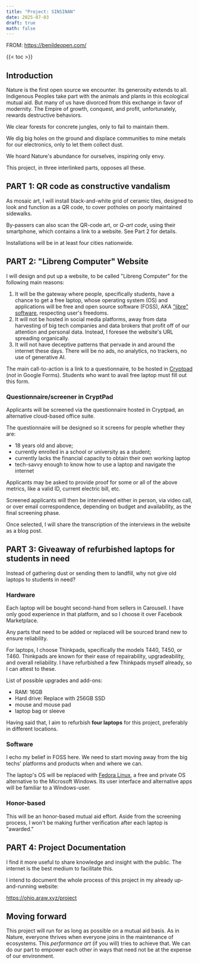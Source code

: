 ```yaml
---
title: "Project: SINSINAN"
date: 2025-07-03
draft: true
math: false
---
```


FROM: https://benildeopen.com/

{{< toc >}}

## Introduction

Nature is the first open source we encounter. Its generosity extends to
all. Indigenous Peoples take part with the animals
and plants in this ecological mutual aid. But many of us have
divorced from this exchange in favor of modernity. The Empire of growth,
conquest, and profit, unfortunately, rewards destructive behaviors.

We clear forests for concrete jungles, only to fail to maintain them.

We dig big holes on the ground and displace communities to mine
metals for our electronics, only to let them collect dust.

We hoard Nature's abundance for ourselves, inspiring only envy.

This project, in three interlinked parts, opposes all these.

## PART 1: QR code as constructive vandalism

As mosaic art, I will install black-and-white grid of ceramic
tiles, designed to look and function as a QR code, to cover potholes on
poorly maintained sidewalks.

By-passers can also scan the QR-code art, or *Q-art code*, using their
smartphone, which contains a link to a website. See Part 2 for details.

Installations will be in at least four cities nationwide.

## PART 2: "Libreng Computer" Website

I will design and put up a website, to be called "Libreng Computer" for
the following main reasons:

1. It will be the gateway where people, specifically students, have a chance to get a free laptop, whose operating system (OS) and
   applications will be free and open source software (FOSS), AKA
   ["libre" software](https://en.wikipedia.org/wiki/Free_software),
   respecting user's freedoms.
2. It will not be hosted in social media platforms, away from data
   harvesting of big tech companies and data brokers that profit off of
   our attention and personal data. Instead, I foresee the website's URL
   spreading organically.
3. It will not have deceptive patterns that pervade in and around the
   internet these days. There will be no ads, no analytics, no trackers,
   no use of generative AI.

The main call-to-action is a link to a questionnaire, to be hosted in
[Cryptpad](https://cryptpad.org/) (*not* in Google Forms). Students
who want to avail free laptop must fill out this form.

### Questionnaire/screener in CryptPad

Applicants will be screened via the questionnaire hosted in Cryptpad, an
alternative cloud-based office suite.

The questionnaire will be designed so it screens for people
whether they are:

- 18 years old and above;
- currently enrolled in a school or university as a student;
- currently lacks the financial capacity to obtain their own working
  laptop
- tech-savvy enough to know how to use a laptop and navigate the
  internet

Applicants may be asked to provide proof for some or all of the above
metrics, like a valid ID, current electric bill, etc.

Screened applicants will then be interviewed either in person, via video
call, or over email correspondence, depending on budget and
availability, as the final screening phase.

Once selected, I will share the transcription of the interviews in the
website as a blog post.

## PART 3: Giveaway of refurbished laptops for students in need

Instead of gathering dust or sending them to landfill, why not
give old laptops to students in need?

### Hardware

Each laptop will be bought second-hand from sellers in Carousell. I have
only good experience in that platform, and so I choose it over Facebook
Marketplace.

Any parts that need to be added or replaced will be sourced brand
new to ensure reliability.

For laptops, I choose Thinkpads, specifically the
models T440, T450, or T460. Thinkpads are known for their ease of
repairability, upgradeability, and overall reliability. I have
refurbished a few Thinkpads myself already, so I can attest to these.

List of possible upgrades and add-ons:
- RAM: 16GB
- Hard drive: Replace with 256GB SSD
- mouse and mouse pad
- laptop bag or sleeve

Having said that, I aim to refurbish **four laptops** for this project,
preferably in different locations.

### Software

I echo my belief in FOSS here. We need to start moving
away from the big techs' platforms and products when and where we can.

The laptop's OS
will be replaced with [Fedora Linux](https://fedoraproject.org/kde/),
a free and private OS alternative to the Microsoft Windows.
Its user interface and alternative apps will be familiar to a Windows-user.

### Honor-based

This will be an honor-based mutual aid effort. Aside from the screening
process, I won't be making further verification after each laptop is
"awarded."

## PART 4: Project Documentation

I find it more useful to share knowledge and insight with the public.
The internet is the best medium to facilitate this.

I intend to document the whole process
of this project in my already up-and-running website:

https://ohio.araw.xyz/project

## Moving forward

This project will run for as long as possible on a mutual aid basis.
As in Nature, everyone thrives when everyone joins in the maintenance of
ecosystems. This *performance art* (if you will) tries to achieve that.
We can do our part to empower each other in ways that need not be at the
expense of our environment.
